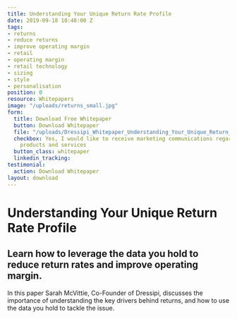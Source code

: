 ```yaml
---
title: Understanding Your Unique Return Rate Profile
date: 2019-09-18 10:48:00 Z
tags:
- returns
- reduce returns
- improve operating margin
- retail
- operating margin
- retail technology
- sizing
- style
- personalisation
position: 0
resource: Whitepapers
image: "/uploads/returns_small.jpg"
form:
  title: Download Free Whitepaper
  button: Download Whitepaper
  file: "/uploads/Dressipi_Whitepaper_Understanding_Your_Unique_Return_Rate_Profile.pdf"
  checkbox: Yes, I would like to receive marketing communications regarding Dressipi
    products and services
  button_class: whitepaper
  linkedin_tracking: 
testimonial:
  action: Download Whitepaper
layout: download
---
```


# Understanding Your Unique Return Rate Profile

## Learn how to leverage the data you hold to reduce return rates and improve operating margin.

In this paper Sarah McVittie, Co-Founder of Dressipi, discusses the importance of understanding the key drivers behind returns, and how to use the data you hold to  tackle the issue.
